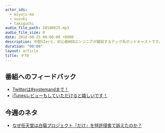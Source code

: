 ```yaml
---
actor_ids:
  - miyaji-ma
  - suzuki
  - takiguchi
audio_file_path: 20180825.mp3
audio_file_size: 0
date: 2018-08-25 00:00:00 +0900
description: 中堅SIerと、初心者WEBエンジニアが雑談するテック系ポッドキャストです。
duration: "00:00"
layout: article
title: ＃78 
---
```

## 番組へのフィードバック
* [Twitterは#systemandまで！](https://twitter.com/search?q=%23systemand)
* [iTunesレビューもしていただけると嬉しいです！](https://itunes.apple.com/jp/podcast/systemand-online/id1205168408?mt=2)

## 今週のネタ
* [なぜ任天堂は白猫プロジェクト『だけ』を特許侵害で訴えたのか？](https://tmiyadera.com/blog/1397.html)

